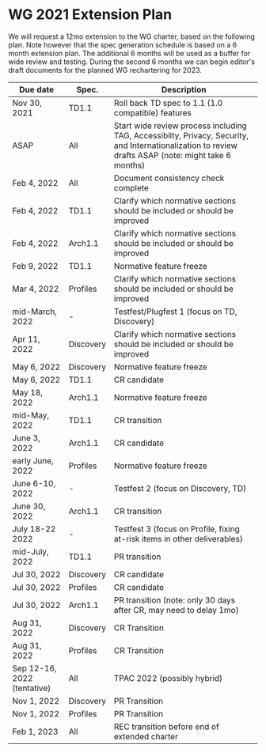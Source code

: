 # WG 2021 Extension Plan
We will request a 12mo extension to the WG charter, based on the following plan.
Note however that the spec generation schedule is based on a 6 month extension plan.
The additional 6 months will be used as a buffer for wide review and testing.
During the second 6 months we can begin editor's draft documents for the planned WG rechartering for 2023.

| Due date | Spec. | Description |
| --- | --- | --- |
| Nov 30, 2021 | TD1.1 | Roll back TD spec to 1.1 (1.0 compatible) features |
| ASAP | All | Start wide review process including TAG, Accessibilty, Privacy, Security, and Internationalization to review drafts ASAP (note: might take 6 months) |
| Feb 4, 2022 | All | Document consistency check complete |
| Feb 4, 2022 | TD1.1 | Clarify which normative sections should be included or should be improved |
| Feb 4, 2022 | Arch1.1 | Clarify which normative sections should be included or should be improved |
| Feb 9, 2022 | TD1.1 | Normative feature freeze |
| Mar 4, 2022 | Profiles | Clarify which normative sections should be included or should be improved |
| mid-March, 2022 | - | Testfest/Plugfest 1 (focus on TD, Discovery) |
| Apr 11, 2022 | Discovery | Clarify which normative sections should be included or should be improved |
| May 6, 2022 | Discovery | Normative feature freeze |
| May 6, 2022 | TD1.1 | CR candidate |
| May 18, 2022 | Arch1.1 | Normative feature freeze |
| mid-May, 2022 | TD1.1 | CR transition |
| June 3, 2022 | Arch1.1 | CR candidate |
| early June, 2022 | Profiles | Normative feature freeze |
| June 6-10, 2022 | - | Testfest 2 (focus on Discovery, TD) |
| June 30, 2022 | Arch1.1 | CR transition |
| July 18-22 2022 | -   | Testfest 3 (focus on Profile, fixing at-risk items in other deliverables) |
| mid-July, 2022 | TD1.1 | PR transition |
| Jul 30, 2022 | Discovery | CR candidate |
| Jul 30, 2022 | Profiles | CR candidate |
| Jul 30, 2022 | Arch1.1 | PR transition  (note: only 30 days after CR, may need to delay 1mo) |
| Aug 31, 2022 | Discovery | CR Transition |
| Aug 31, 2022 | Profiles | CR Transition |
| Sep 12-16, 2022 (tentative)| All | TPAC 2022 (possibly hybrid) |
| Nov 1, 2022 | Discovery | PR Transition |
| Nov 1, 2022 | Profiles | PR Transition |
| Feb 1, 2023 | All | REC transition before end of extended charter |
